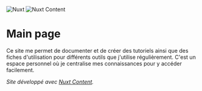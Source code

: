![Nuxt](https://img.shields.io/badge/Nuxt-002E3B?style=for-the-badge&logo=nuxtdotjs&logoColor=#00DC82) ![Nuxt Content](https://img.shields.io/badge/Nuxt_Content-002E3B?style=for-the-badge&logo=nuxtdotjs&logoColor=#00DC82)

# Main page

Ce site me permet de documenter et de créer des tutoriels ainsi que des fiches d'utilisation pour différents outils que j'utilise régulièrement. C'est un espace personnel où je centralise mes connaissances pour y accéder facilement.

*Site développé avec [Nuxt Content](https://content.nuxtjs.org/).*

